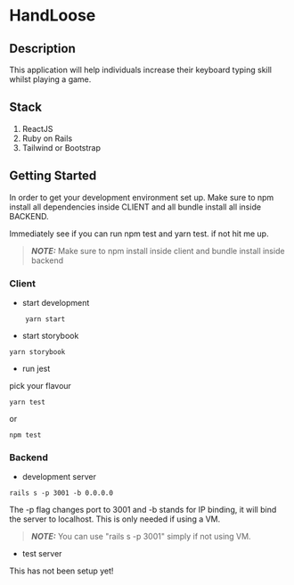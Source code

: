 # HandLoose

## Description

This application will help individuals increase their keyboard typing skill whilst playing a game.

## Stack

1. ReactJS
2. Ruby on Rails
3. Tailwind or Bootstrap

## Getting Started

In order to get your development environment set up.
Make sure to npm install all dependencies inside CLIENT and all bundle install all inside BACKEND.

Immediately see if you can run npm test and yarn test. if not hit me up.

> **_NOTE:_** Make sure to npm install inside client and bundle install inside backend

### Client

- start development

```
	yarn start
```

- start storybook

```
yarn storybook
```

- run jest

pick your flavour

```
yarn test
```

or

```
npm test
```

### Backend

- development server

```
rails s -p 3001 -b 0.0.0.0
```

The -p flag changes port to 3001 and -b stands for IP binding, it will bind the server to localhost. This is only needed if using a VM.

> **_NOTE:_** You can use "rails s -p 3001" simply if not using VM.

- test server

This has not been setup yet!

